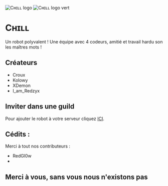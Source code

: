 ![Cʜɪʟʟ logo](https://cdn.discordapp.com/attachments/707987149013778484/821827549935042560/logo_tg.jpg "Cʜɪʟʟ logo") ![Cʜɪʟʟ logo vert](https://cdn.discordapp.com/attachments/707987149013778484/821827780672618556/logo_tg_green.jpg "Cʜɪʟʟ logo Green") 
# Cʜɪʟʟ 
Un robot polyvalent ! Une équipe avec 4 codeurs, amitié et travail hardu son les maîtres mots !

## Créateurs

- Croux
- Kolowy
- XDemon
- I_am_Redzyx


## Inviter dans une guild

Pour ajouter le robot à votre serveur cliquez [ICI](https://discord.com/api/oauth2/authorize?client_id=752812712165376083&permissions=37080128&redirect_uri=https%3A%2F%2Fdiscord.gg%2FHeGqWhcZJG&scope=bot).


## Cédits :
Merci à tout nos contributeurs : 
- RedGl0w
- 

## Merci à vous, sans vous nous n'existons pas
